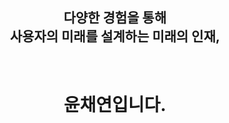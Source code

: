 <header>

## 다양한 경험을 통해  <br> 사용자의 미래를 설계하는 미래의 인재, 
# <br> 윤채연입니다.



</header>


##  
### 


<footer>

</footer>
